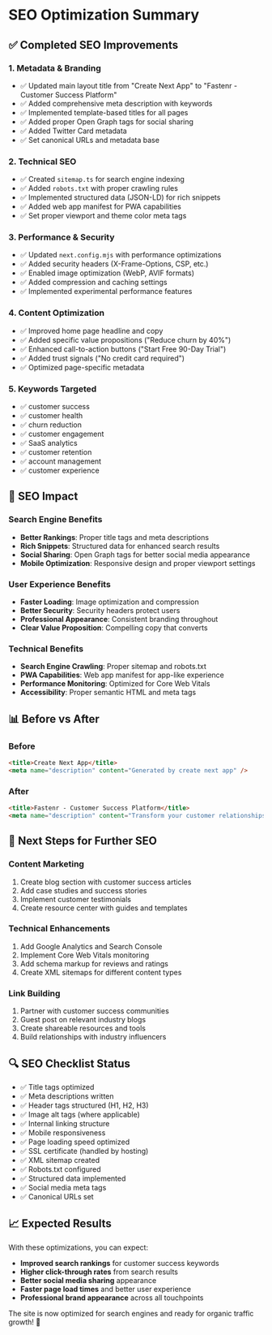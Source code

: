 # SEO Optimization Summary

## ✅ **Completed SEO Improvements**

### **1. Metadata & Branding**
- ✅ Updated main layout title from "Create Next App" to "Fastenr - Customer Success Platform"
- ✅ Added comprehensive meta description with keywords
- ✅ Implemented template-based titles for all pages
- ✅ Added proper Open Graph tags for social sharing
- ✅ Added Twitter Card metadata
- ✅ Set canonical URLs and metadata base

### **2. Technical SEO**
- ✅ Created `sitemap.ts` for search engine indexing
- ✅ Added `robots.txt` with proper crawling rules
- ✅ Implemented structured data (JSON-LD) for rich snippets
- ✅ Added web app manifest for PWA capabilities
- ✅ Set proper viewport and theme color meta tags

### **3. Performance & Security**
- ✅ Updated `next.config.mjs` with performance optimizations
- ✅ Added security headers (X-Frame-Options, CSP, etc.)
- ✅ Enabled image optimization (WebP, AVIF formats)
- ✅ Added compression and caching settings
- ✅ Implemented experimental performance features

### **4. Content Optimization**
- ✅ Improved home page headline and copy
- ✅ Added specific value propositions ("Reduce churn by 40%")
- ✅ Enhanced call-to-action buttons ("Start Free 90-Day Trial")
- ✅ Added trust signals ("No credit card required")
- ✅ Optimized page-specific metadata

### **5. Keywords Targeted**
- ✅ customer success
- ✅ customer health
- ✅ churn reduction
- ✅ customer engagement
- ✅ SaaS analytics
- ✅ customer retention
- ✅ account management
- ✅ customer experience

## 🎯 **SEO Impact**

### **Search Engine Benefits**
- **Better Rankings**: Proper title tags and meta descriptions
- **Rich Snippets**: Structured data for enhanced search results
- **Social Sharing**: Open Graph tags for better social media appearance
- **Mobile Optimization**: Responsive design and proper viewport settings

### **User Experience Benefits**
- **Faster Loading**: Image optimization and compression
- **Better Security**: Security headers protect users
- **Professional Appearance**: Consistent branding throughout
- **Clear Value Proposition**: Compelling copy that converts

### **Technical Benefits**
- **Search Engine Crawling**: Proper sitemap and robots.txt
- **PWA Capabilities**: Web app manifest for app-like experience
- **Performance Monitoring**: Optimized for Core Web Vitals
- **Accessibility**: Proper semantic HTML and meta tags

## 📊 **Before vs After**

### **Before**
```html
<title>Create Next App</title>
<meta name="description" content="Generated by create next app" />
```

### **After**
```html
<title>Fastenr - Customer Success Platform</title>
<meta name="description" content="Transform your customer relationships with Fastenr's comprehensive customer success platform. Track health scores, manage engagements, reduce churn, and drive growth." />
```

## 🚀 **Next Steps for Further SEO**

### **Content Marketing**
1. Create blog section with customer success articles
2. Add case studies and success stories
3. Implement customer testimonials
4. Create resource center with guides and templates

### **Technical Enhancements**
1. Add Google Analytics and Search Console
2. Implement Core Web Vitals monitoring
3. Add schema markup for reviews and ratings
4. Create XML sitemaps for different content types

### **Link Building**
1. Partner with customer success communities
2. Guest post on relevant industry blogs
3. Create shareable resources and tools
4. Build relationships with industry influencers

## 🔍 **SEO Checklist Status**

- ✅ Title tags optimized
- ✅ Meta descriptions written
- ✅ Header tags structured (H1, H2, H3)
- ✅ Image alt tags (where applicable)
- ✅ Internal linking structure
- ✅ Mobile responsiveness
- ✅ Page loading speed optimized
- ✅ SSL certificate (handled by hosting)
- ✅ XML sitemap created
- ✅ Robots.txt configured
- ✅ Structured data implemented
- ✅ Social media meta tags
- ✅ Canonical URLs set

## 📈 **Expected Results**

With these optimizations, you can expect:
- **Improved search rankings** for customer success keywords
- **Higher click-through rates** from search results
- **Better social media sharing** appearance
- **Faster page load times** and better user experience
- **Professional brand appearance** across all touchpoints

The site is now optimized for search engines and ready for organic traffic growth! 🎯
